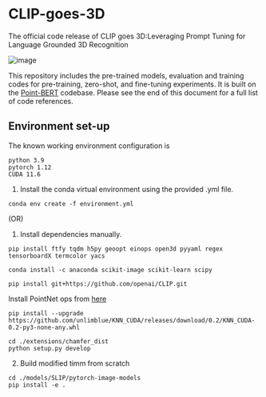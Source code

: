 # CLIP-goes-3D

The official code release of CLIP goes 3D:Leveraging Prompt Tuning for Language Grounded 3D Recognition

![image](PATH)

This repository includes the pre-trained models, evaluation and training codes for pre-training, zero-shot, and fine-tuning experiments. It is built on the [Point-BERT](https://github.com/lulutang0608/Point-BERT) codebase. Please see the end of this document for a full list of code references.

## Environment set-up

The known working environment configuration is 

```
python 3.9
pytorch 1.12
CUDA 11.6
```

 
1. Install the conda virtual environment using the provided .yml file.
```
conda env create -f environment.yml 
```
(OR)

1. Install dependencies manually.
  ``` 
  pip install ftfy tqdm h5py geoopt einops open3d pyyaml regex tensorboardX termcolor yacs

  ```
  ```
  conda install -c anaconda scikit-image scikit-learn scipy
  ```

  ```
  pip install git+https://github.com/openai/CLIP.git
  ```

  Install PointNet ops from [here](https://github.com/erikwijmans/Pointnet2_PyTorch)

  ```
  pip install --upgrade https://github.com/unlimblue/KNN_CUDA/releases/download/0.2/KNN_CUDA-0.2-py3-none-any.whl
  ```
  ```
  cd ./extensions/chamfer_dist
  python setup.py develop
```

2. Build modified timm from scratch

  ```
  cd ./models/SLIP/pytorch-image-models
  pip install -e .
  ```


